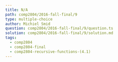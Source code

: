 ```yaml
---
title: N/A
path: comp2804/2016-fall-final/9
type: multiple-choice
author: Michiel Smid
question: comp2804/2016-fall-final/9/question.ts
solution: comp2804/2016-fall-final/9/solution.md
tags:
  - comp2804
  - comp2804-final
  - comp2804-recursive-functions-(4.1)
---
```

